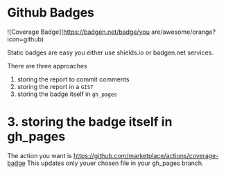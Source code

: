 # Github Badges

![Coverage Badge](https://badgen.net/badge/you are/awesome/orange?icon=github)

Static badges are easy you either use shields.io or badgen.net services.

There are three approaches
1. storing the report to commit comments
2. storing the report in a `GIST`
3. storing the badge itself in `gh_pages`


# 3. storing the badge itself in gh_pages

The action you want is https://github.com/marketplace/actions/coverage-badge
This updates only youer chosen file in your gh_pages branch.
